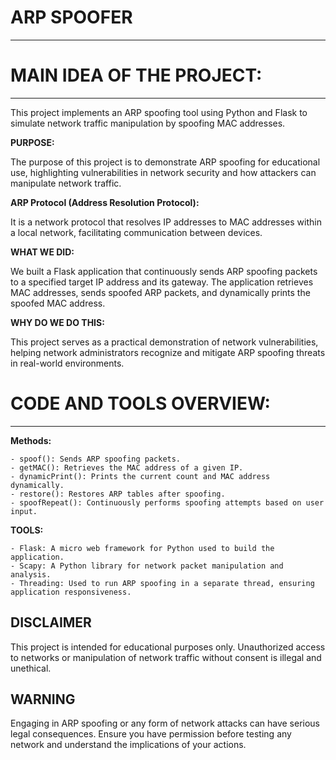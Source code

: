# ARP SPOOFER
----------------------------------------------------------------------------------------------------------------------------

# MAIN IDEA OF THE PROJECT:
-------------------------
This project implements an ARP spoofing tool using Python and Flask to simulate network traffic manipulation by spoofing MAC addresses.

**PURPOSE:**

The purpose of this project is to demonstrate ARP spoofing for educational use, highlighting vulnerabilities in network security and how attackers can manipulate network traffic.

**ARP Protocol (Address Resolution Protocol):**

It is a network protocol that resolves IP addresses to MAC addresses within a local network, facilitating communication between devices.

**WHAT WE DID:**

We built a Flask application that continuously sends ARP spoofing packets to a specified target IP address and its gateway. The application retrieves MAC addresses, sends spoofed ARP packets, and dynamically prints the spoofed MAC address.

**WHY DO WE DO THIS:**

This project serves as a practical demonstration of network vulnerabilities, helping network administrators recognize and mitigate ARP spoofing threats in real-world environments.


# CODE AND TOOLS OVERVIEW:
------------------------
**Methods:**
```
- spoof(): Sends ARP spoofing packets.
- getMAC(): Retrieves the MAC address of a given IP.
- dynamicPrint(): Prints the current count and MAC address dynamically.
- restore(): Restores ARP tables after spoofing.
- spoofRepeat(): Continuously performs spoofing attempts based on user input.
```
**TOOLS:**
```
- Flask: A micro web framework for Python used to build the application.
- Scapy: A Python library for network packet manipulation and analysis.
- Threading: Used to run ARP spoofing in a separate thread, ensuring application responsiveness.
```

## DISCLAIMER

This project is intended for educational purposes only. Unauthorized access to networks or manipulation of network traffic without consent is illegal and unethical.

## WARNING

Engaging in ARP spoofing or any form of network attacks can have serious legal consequences. Ensure you have permission before testing any network and understand the implications of your actions.
